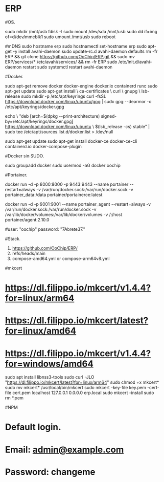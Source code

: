 # ERP

#OS.

sudo mkdir /mnt/usb
fdisk -l
sudo mount /dev/sda /mnt/usb
sudo dd if=img of=d/dev/mmcblk1
sudo umount /mnt/usb
sudo reboot

#mDNS
sudo hostname erp
sudo hostnamectl set-hostname erp
sudo apt-get -y install avahi-daemon
sudo update-rc.d avahi-daemon defaults
rm -fr ERP && git clone https://github.com/OoChip/ERP.git && sudo mv ERP/services/* /etc/avahi/services/ && rm -fr ERP
sudo /etc/init.d/avahi-daemon restart
sudo systemctl restart avahi-daemon

#Docker.

sudo apt-get remove docker docker-engine docker.io containerd runc
sudo apt-get update
sudo apt-get install \ ca-certificates \ curl \ gnupg \ lsb-release
sudo mkdir -p /etc/apt/keyrings
curl -fsSL https://download.docker.com/linux/ubuntu/gpg | sudo gpg --dearmor -o /etc/apt/keyrings/docker.gpg

echo \ "deb [arch=$(dpkg --print-architecture) signed-by=/etc/apt/keyrings/docker.gpg] https://download.docker.com/linux/ubuntu \ $(lsb_release -cs) stable" | sudo tee /etc/apt/sources.list.d/docker.list > /dev/null

sudo apt-get update
sudo apt-get install docker-ce docker-ce-cli containerd.io docker-compose-plugin

#Docker sin SUDO.

sudo groupadd docker
sudo usermod -aG docker oochip

#Portainer.

docker run -d -p 8000:8000 -p 9443:9443 --name portainer --restart=always -v /var/run/docker.sock:/var/run/docker.sock -v portainer_data:/data portainer/portainerce:latest

docker run -d -p 9001:9001 --name portainer_agent --restart=always -v /var/run/docker.sock:/var/run/docker.sock -v /var/lib/docker/volumes:/var/lib/docker/volumes -v /:/host portainer/agent:2.10.0

#user: "oochip" password: "7Abrete37."

#Stack.

1. https://github.com/OoChip/ERP/
2. refs/heads/main
3. compose-amd64.yml or compose-arm64v8.yml

#mkcert
# https://dl.filippo.io/mkcert/v1.4.4?for=linux/arm64
# https://dl.filippo.io/mkcert/latest?for=linux/amd64
# https://dl.filippo.io/mkcert/v1.4.4?for=windows/amd64

sudo apt install libnss3-tools
sudo curl -JLO "https://dl.filippo.io/mkcert/latest?for=linux/arm64"
sudo chmod +x mkcert*
sudo mv mkcert* /usr/local/bin/mkcert
sudo mkcert -key-file key.pem -cert-file cert.pem localhost 127.0.0.1 0.0.0.0 erp.local
sudo mkcert -install
sudo rm *.pem


#NPM
#  Default login. 
#   Email: admin@example.com
#   Password: changeme



